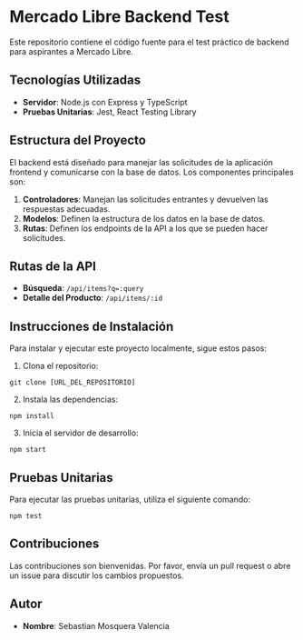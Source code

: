# Mercado Libre Backend Test

Este repositorio contiene el código fuente para el test práctico de backend para aspirantes a Mercado Libre.

## Tecnologías Utilizadas

- **Servidor**: Node.js con Express y TypeScript
- **Pruebas Unitarias**: Jest, React Testing Library

## Estructura del Proyecto

El backend está diseñado para manejar las solicitudes de la aplicación frontend y comunicarse con la base de datos. Los componentes principales son:

1. **Controladores**: Manejan las solicitudes entrantes y devuelven las respuestas adecuadas.
2. **Modelos**: Definen la estructura de los datos en la base de datos.
3. **Rutas**: Definen los endpoints de la API a los que se pueden hacer solicitudes.

## Rutas de la API

- **Búsqueda**: `/api/items?q=:query`
- **Detalle del Producto**: `/api/items/:id`

## Instrucciones de Instalación

Para instalar y ejecutar este proyecto localmente, sigue estos pasos:

1. Clona el repositorio:

```
git clone [URL_DEL_REPOSITORIO]
```

2. Instala las dependencias:

```
npm install
```

3. Inicia el servidor de desarrollo:

```
npm start
```

## Pruebas Unitarias

Para ejecutar las pruebas unitarias, utiliza el siguiente comando:

```
npm test
```

## Contribuciones

Las contribuciones son bienvenidas. Por favor, envía un pull request o abre un issue para discutir los cambios propuestos.

## Autor

- **Nombre**: Sebastian Mosquera Valencia
